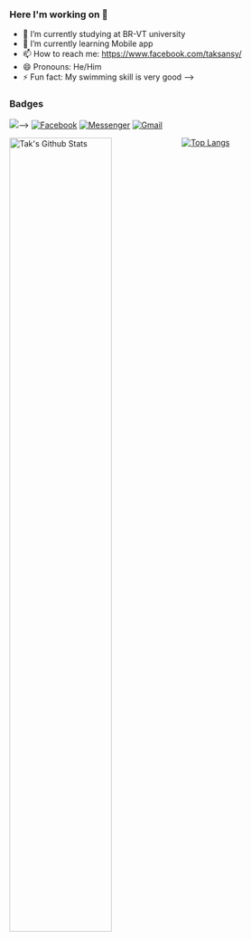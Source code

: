 ### Here I'm working on 👋



- 🔭 I’m currently studying at BR-VT university
- 🌱 I’m currently learning Mobile app
- 📫 How to reach me: https://www.facebook.com/taksansy/
- 😄 Pronouns: He/Him
- ⚡ Fun fact: My swimming skill is very good
-->
### Badges <!-- learn below section from username=esin -->
<!-- count from Mar 21, 2022 -->
![](https://komarev.com/ghpvc/?username=Taksansy)-->
[![Facebook](https://img.shields.io/badge/Facebook-1877F2?style=for-the-badge&logo=facebook&logoColor=white)](https://www.facebook.com/taksanzu)
[![Messenger](https://img.shields.io/badge/Messenger-fedcba?style=for-the-badge&logo=messenger&logoColor=black)](https://m.me/taksanzu)
[![Gmail](https://img.shields.io/badge/Gmail-D14836?style=for-the-badge&logo=gmail&logoColor=white)](mailto:tak.sanzundev@gmail.com)

<!-- learn below section from username=palakshivlani-11 -->
<img align="left" src="https://github-readme-stats.vercel.app/api?username=Taksansy" alt="Tak's Github Stats" width="60%">

<!-- learn below section from username=langhuihui -->
[![Top Langs](https://github-readme-stats.vercel.app/api/top-langs/?username=Taksansy)](https://github.com/anuraghazra/github-readme-stats)
